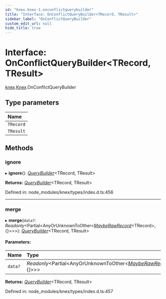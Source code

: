 ```yaml
---
id: "knex.knex-1.onconflictquerybuilder"
title: "Interface: OnConflictQueryBuilder<TRecord, TResult>"
sidebar_label: "OnConflictQueryBuilder"
custom_edit_url: null
hide_title: true
---
```


# Interface: OnConflictQueryBuilder<TRecord, TResult\>

[knex](../modules/knex.md).[Knex](../modules/knex.knex-1.md).OnConflictQueryBuilder

## Type parameters

Name |
:------ |
`TRecord` |
`TResult` |

## Methods

### ignore

▸ **ignore**(): [*QueryBuilder*](../classes/knex.knex-1.querybuilder.md)<TRecord, TResult\>

**Returns:** [*QueryBuilder*](../classes/knex.knex-1.querybuilder.md)<TRecord, TResult\>

Defined in: node_modules/knex/types/index.d.ts:456

___

### merge

▸ **merge**(`data?`: *Readonly*<Partial<AnyOrUnknownToOther<[*MaybeRawRecord*](../modules/knex.knex-1.md#mayberawrecord)<TRecord\>, {}\>\>\>): [*QueryBuilder*](../classes/knex.knex-1.querybuilder.md)<TRecord, TResult\>

#### Parameters:

Name | Type |
:------ | :------ |
`data?` | *Readonly*<Partial<AnyOrUnknownToOther<[*MaybeRawRecord*](../modules/knex.knex-1.md#mayberawrecord)<TRecord\>, {}\>\>\> |

**Returns:** [*QueryBuilder*](../classes/knex.knex-1.querybuilder.md)<TRecord, TResult\>

Defined in: node_modules/knex/types/index.d.ts:457
